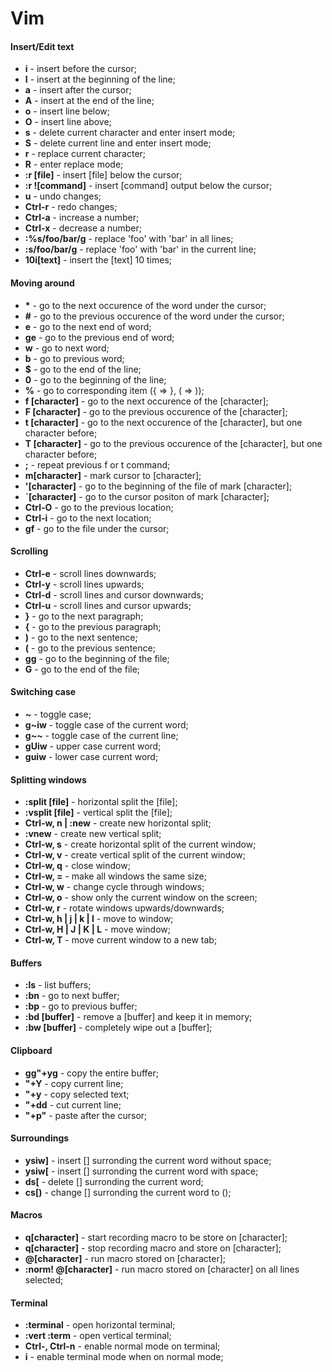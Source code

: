 # Vim

#### Insert/Edit text

- **i** - insert before the cursor;
- **I** - insert at the beginning of the line;
- **a** - insert after the cursor;
- **A** - insert at the end of the line;
- **o** - insert line below;
- **O** - insert line above;
- **s** - delete current character and enter insert mode;
- **S** - delete current line and enter insert mode;
- **r** - replace current character;
- **R** - enter replace mode;
- **:r [file]** - insert [file] below the cursor;
- **:r ![command]** - insert [command] output below the cursor;
- **u** - undo changes;
- **Ctrl-r** - redo changes;
- **Ctrl-a** - increase a number;
- **Ctrl-x** - decrease a number;
- **:%s/foo/bar/g** - replace 'foo' with 'bar' in all lines;
- **:s/foo/bar/g** - replace 'foo' with 'bar' in the current line;
- **10i\[text]<Esc>** - insert the [text] 10 times;


#### Moving around

- **\*** - go to the next occurence of the word under the cursor;
- **#** - go to the previous occurence of the word under the cursor;
- **e** - go to the next end of word;
- **ge** - go to the previous end of word;
- **w** - go to next word;
- **b** - go to previous word;
- **$** - go to the end of the line;
- **0** - go to the beginning of the line;
- **%** - go to corresponding item ({ => }, ( => ));
- **f [character]** - go to the next occurence of the [character];
- **F [character]** - go to the previous occurence of the [character];
- **t [character]** - go to the next occurence of the [character], but one character before;
- **T [character]** - go to the previous occurence of the [character], but one character before;
- **;** - repeat previous f or t command;
- **m[character]** - mark cursor to [character];
- **'[character]** - go to the beginning of the file of mark [character];
- **`[character]** - go to the cursor positon of mark [character];
- **Ctrl-O** - go to the previous location;
- **Ctrl-i** - go to the next location;
- **gf** - go to the file under the cursor;


#### Scrolling

- **Ctrl-e** - scroll lines downwards;
- **Ctrl-y** - scroll lines upwards;
- **Ctrl-d** - scroll lines and cursor downwards;
- **Ctrl-u** - scroll lines and cursor upwards;
- **}** - go to the next paragraph;
- **{** - go to the previous paragraph;
- **)** - go to the next sentence;
- **(** - go to the previous sentence;
- **gg** - go to the beginning of the file;
- **G** - go to the end of the file;


#### Switching case

- **~** - toggle case;
- **g~iw** - toggle case of the current word;
- **g~~** - toggle case of the current line;
- **gUiw** - upper case current word;
- **guiw** - lower case current word;


#### Splitting windows

- **:split [file]** - horizontal split the [file];
- **:vsplit [file]** - vertical split the [file];
- **Ctrl-w, n | :new** - create new horizontal split;
- **:vnew** - create new vertical split;
- **Ctrl-w, s** - create horizontal split of the current window;
- **Ctrl-w, v** - create vertical split of the current window;
- **Ctrl-w, q** - close window;
- **Ctrl-w, =** - make all windows the same size;
- **Ctrl-w, w** - change cycle through windows;
- **Ctrl-w, o** - show only the current window on the screen;
- **Ctrl-w, r** - rotate windows upwards/downwards;
- **Ctrl-w, h | j | k | l** - move to window;
- **Ctrl-w, H | J | K | L** - move window;
- **Ctrl-w, T** - move current window to a new tab;


#### Buffers

- **:ls** - list buffers;
- **:bn** - go to next buffer;
- **:bp** - go to previous buffer;
- **:bd [buffer]** - remove a [buffer] and keep it in memory;
- **:bw [buffer]** - completely wipe out a [buffer];


#### Clipboard

- **gg"+yg** - copy the entire buffer;
- **"+Y** - copy current line;
- **"+y** - copy selected text;
- **"+dd** - cut current line;
- **"+p"** - paste after the cursor;


#### Surroundings

- **ysiw]** - insert [] surronding the current word without space;
- **ysiw[** - insert [] surronding the current word with space;
- **ds[** - delete [] surronding the current word;
- **cs[)** - change [] surronding the current word to ();


#### Macros

- **q[character]** - start recording macro to be store on [character];
- **q[character]** - stop recording macro and store on [character];
- **@[character]** - run macro stored on [character];
- **:norm! @[character]** - run macro stored on [character] on all lines selected;


#### Terminal

- **:terminal** - open horizontal terminal;
- **:vert :term** - open vertical terminal;
- **Ctrl-\, Ctrl-n** - enable normal mode on terminal;
- **i** - enable terminal mode when on normal mode;
